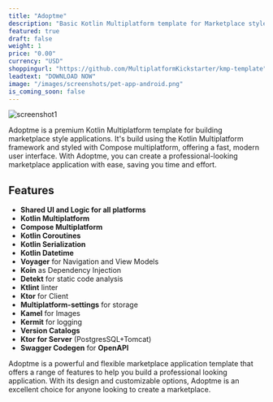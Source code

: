 ```yaml
---
title: "Adoptme"
description: "Basic Kotlin Multiplatform template for Marketplace style apps."
featured: true
draft: false
weight: 1
price: "0.00"
currency: "USD"
shoppingurl: "https://github.com/MultiplatformKickstarter/kmp-template"
leadtext: "DOWNLOAD NOW"
image: "/images/screenshots/pet-app-android.png"
is_coming_soon: false
---
```


![screenshot1](/images/screenshots/pet-app-android.png)

Adoptme is a premium Kotlin Multiplatform template for building marketplace style applications. 
It's build using the Kotlin Multiplatform framework and styled with Compose multiplatform, offering a fast, modern user interface.
With Adoptme, you can create a professional-looking marketplace application with ease, saving you time and effort.

## Features

- **Shared UI and Logic for all platforms**
- **Kotlin Multiplatform**
- **Compose Multiplatform**
- **Kotlin Coroutines**
- **Kotlin Serialization**
- **Kotlin Datetime**
- **Voyager** for Navigation and View Models
- **Koin** as Dependency Injection
- **Detekt** for static code analysis
- **Ktlint** linter
- **Ktor** for Client
- **Multiplatform-settings** for storage
- **Kamel** for Images
- **Kermit** for logging
- **Version Catalogs**
- **Ktor for Server** (PostgresSQL+Tomcat)
- **Swagger Codegen** for **OpenAPI**

Adoptme is a powerful and flexible marketplace application template that offers a range of features to help you build a professional looking application.
With its design and customizable options, Adoptme is an excellent choice for anyone looking to create a marketplace.
